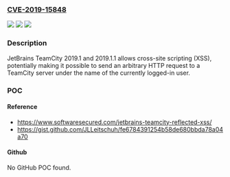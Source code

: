 ### [CVE-2019-15848](https://cve.mitre.org/cgi-bin/cvename.cgi?name=CVE-2019-15848)
![](https://img.shields.io/static/v1?label=Product&message=n%2Fa&color=blue)
![](https://img.shields.io/static/v1?label=Version&message=n%2Fa&color=blue)
![](https://img.shields.io/static/v1?label=Vulnerability&message=n%2Fa&color=brighgreen)

### Description

JetBrains TeamCity 2019.1 and 2019.1.1 allows cross-site scripting (XSS), potentially making it possible to send an arbitrary HTTP request to a TeamCity server under the name of the currently logged-in user.

### POC

#### Reference
- https://www.softwaresecured.com/jetbrains-teamcity-reflected-xss/
- https://gist.github.com/JLLeitschuh/fe6784391254b58de680bbda78a04a70

#### Github
No GitHub POC found.


